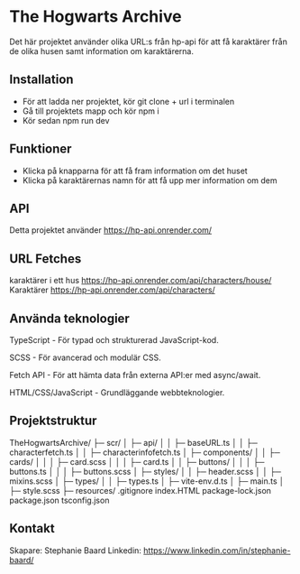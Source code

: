 # The Hogwarts Archive
Det här projektet använder olika URL:s från hp-api för att få karaktärer från de olika husen samt information om karaktärerna.
## Installation 
* För att ladda ner projektet, kör git clone + url i terminalen 
* Gå till projektets mapp och kör npm i 
* Kör sedan npm run dev 
## Funktioner
* Klicka på knapparna för att få fram information om det huset
* Klicka på karaktärernas namn för att få upp mer information om dem
## API
Detta projektet använder https://hp-api.onrender.com/ 
## URL Fetches 
karaktärer i ett hus https://hp-api.onrender.com/api/characters/house/
Karaktärer https://hp-api.onrender.com/api/characters/
## Använda teknologier 
TypeScript - För typad och strukturerad JavaScript-kod.

SCSS - För avancerad och modulär CSS.

Fetch API - För att hämta data från externa API:er med async/await.

HTML/CSS/JavaScript - Grundläggande webbteknologier.
## Projektstruktur
TheHogwartsArchive/
├─ scr/
│  ├─ api/
│  │  ├─ baseURL.ts
│  │  ├─ characterfetch.ts
│  │  ├─ characterinfofetch.ts
│  ├─ components/
│  │  ├─ cards/
│  │  │  ├─ card.scss
│  │  │  ├─ card.ts
│  │  ├─ buttons/
│  │  │  ├─ buttons.ts
│  │  │  ├─ buttons.scss
│  ├─ styles/
│  │   ├─ header.scss
│  │  ├─ mixins.scss
│  ├─ types/
│  │  ├─ types.ts
│  ├─ vite-env.d.ts
│  ├─ main.ts
│  ├─ style.scss
├─ resources/
.gitignore
index.HTML
package-lock.json
package.json
tsconfig.json
## Kontakt 
Skapare: Stephanie Baard
Linkedin: https://www.linkedin.com/in/stephanie-baard/
